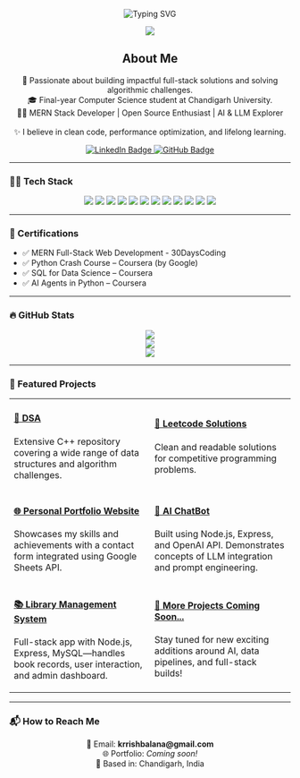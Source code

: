<!-- Profile Header -->
<p align="center">
<img src="https://readme-typing-svg.herokuapp.com?font=Fira+Code&weight=700&size=30&pause=1000&color=0A66C2&center=true&vCenter=true&width=700&lines=Hi+%F0%9F%91%8B%2C+I'm+Krish+Balana.;Software+Engineer+%7C+MERN+Stack+%7C+DSA+Enthusiast" alt="Typing SVG" />
</p>

<p align="center">
<img src="https://capsule-render.vercel.app/api?type=rect&color=gradient&height=2&width=1000" />
</p>

<!-- About Section -->
<h2 align="center">About Me</h2>

<p align="center">
🚀 Passionate about building impactful full-stack solutions and solving algorithmic challenges.<br>
🎓 Final-year Computer Science student at Chandigarh University.<br>
👨‍💻 MERN Stack Developer | Open Source Enthusiast | AI & LLM Explorer<br><br>
✨ I believe in clean code, performance optimization, and lifelong learning.
</p>

<p align="center">
  <a href="https://linkedin.com/in/krrish-balana-525886235">
    <img src="https://img.shields.io/badge/LinkedIn-blue?style=for-the-badge&logo=linkedin&logoColor=white" alt="LinkedIn Badge"/>
  </a>
  <a href="https://github.com/Krrishbalana">
    <img src="https://img.shields.io/badge/GitHub-black?style=for-the-badge&logo=github&logoColor=white" alt="GitHub Badge"/>
  </a>
</p>

---

### 👨‍💻 Tech Stack

<p align="center">
<img src="https://img.shields.io/badge/C++-00599C?style=flat-square&logo=c%2B%2B&logoColor=white"/>
<img src="https://img.shields.io/badge/JavaScript-F7DF1E?style=flat-square&logo=javascript&logoColor=black"/>
<img src="https://img.shields.io/badge/TypeScript-3178C6?style=flat-square&logo=typescript&logoColor=white"/>
<img src="https://img.shields.io/badge/React-20232A?style=flat-square&logo=react&logoColor=61DAFB"/>
<img src="https://img.shields.io/badge/Node.js-339933?style=flat-square&logo=node.js&logoColor=white"/>
<img src="https://img.shields.io/badge/Express-404D59?style=flat-square&logo=express&logoColor=white"/>
<img src="https://img.shields.io/badge/MongoDB-47A248?style=flat-square&logo=mongodb&logoColor=white"/>
<img src="https://img.shields.io/badge/MySQL-00758F?style=flat-square&logo=mysql&logoColor=white"/>
<img src="https://img.shields.io/badge/AWS-Basic?style=flat-square&logo=amazon-aws&logoColor=white"/>
<img src="https://img.shields.io/badge/Docker-2496ED?style=flat-square&logo=docker&logoColor=white"/>
<img src="https://img.shields.io/badge/Git-F05032?style=flat-square&logo=git&logoColor=white"/>
<img src="https://img.shields.io/badge/VSCode-007ACC?style=flat-square&logo=visual-studio-code&logoColor=white"/>
</p>

---

### 🧠 Certifications

- ✅ MERN Full-Stack Web Development - 30DaysCoding  
- ✅ Python Crash Course – Coursera (by Google)  
- ✅ SQL for Data Science – Coursera  
- ✅ AI Agents in Python – Coursera  

---

### 🔥 GitHub Stats

<p align="center">
  <img src="https://github-readme-stats.vercel.app/api?username=Krrishbalana&show_icons=true&theme=tokyonight" />
  <br/>
  <img src="http://github-readme-streak-stats.herokuapp.com?user=Krrishbalana&theme=tokyonight" />
  <br/>
  <img src="https://github-readme-stats.vercel.app/api/top-langs/?username=Krrishbalana&layout=compact&theme=tokyonight" />
</p>

---

### 🚀 Featured Projects

<table>
<tr>
<td width="50%">
  <h4><a href="https://github.com/Krrishbalana/DSA">📘 DSA</a></h4>
  <p>Extensive C++ repository covering a wide range of data structures and algorithm challenges.</p>
</td>
<td width="50%">
  <h4><a href="https://github.com/Krrishbalana/Leetcode">🧠 Leetcode Solutions</a></h4>
  <p>Clean and readable solutions for competitive programming problems.</p>
</td>
</tr>
<tr>
<td width="50%">
  <h4><a href="https://github.com/Krrishbalana/Portfolio">🌐 Personal Portfolio Website</a></h4>
  <p>Showcases my skills and achievements with a contact form integrated using Google Sheets API.</p>
</td>
<td width="50%">
  <h4><a href="https://github.com/Krrishbalana/AI-ChatBot">🤖 AI ChatBot</a></h4>
  <p>Built using Node.js, Express, and OpenAI API. Demonstrates concepts of LLM integration and prompt engineering.</p>
</td>
</tr>
<tr>
<td width="50%">
  <h4><a href="#">📚 Library Management System</a></h4>
  <p>Full-stack app with Node.js, Express, MySQL—handles book records, user interaction, and admin dashboard.</p>
</td>
<td width="50%">
  <h4><a href="#">🧪 More Projects Coming Soon...</a></h4>
  <p>Stay tuned for new exciting additions around AI, data pipelines, and full-stack builds!</p>
</td>
</tr>
</table>

---

### 📬 How to Reach Me

<p align="center">
  📧 Email: <strong>krrishbalana@gmail.com</strong> <br/>
  🌐 Portfolio: <em>Coming soon!</em><br/>
  📍 Based in: Chandigarh, India
</p>
